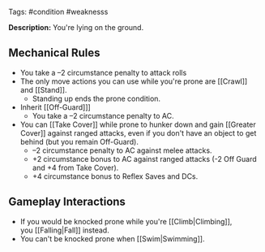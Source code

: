 Tags: #condition #weaknesss

 **Description:** You're lying on the ground.

## Mechanical Rules

- You take a –2 circumstance penalty to attack rolls  
- The only move actions you can use while you're prone are [[Crawl]] and [[Stand]].  
	- Standing up ends the prone condition. 
- Inherit [[Off-Guard]]]
	- You take a –2 circumstance penalty to AC.
- You can [[Take Cover]] while prone to hunker down and gain [[Greater Cover]] against ranged attacks, even if you don't have an object to get behind (but you remain Off-Guard). 
	- –2 circumstance penalty to AC against melee attacks.
	- +2 circumstance bonus to AC against ranged attacks (-2 Off Guard and +4 from Take Cover).
	- +4 circumstance bonus to Reflex Saves and DCs.

## Gameplay Interactions

- If you would be knocked prone while you're [[Climb|Climbing]], you [[Falling|Fall]] instead.
- You can't be knocked prone when [[Swim|Swimming]].